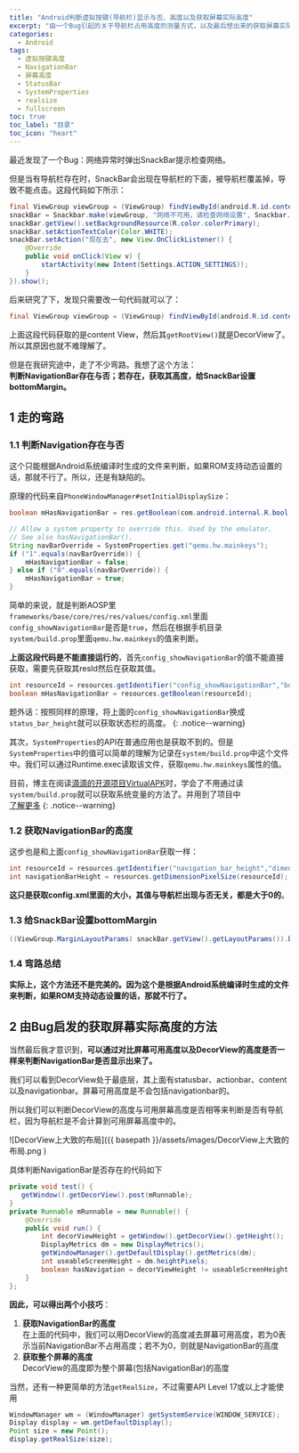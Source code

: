 ```yaml
---
title: "Android判断虚拟按键(导航栏)显示与否、高度以及获取屏幕实际高度"
excerpt: "由一个Bug引起的关于导航栏占用高度的测量方式，以及最后想出来的获取屏幕实际高度的方法"
categories:
  - Android
tags:
  - 虚拟按键高度
  - NavigationBar
  - 屏幕高度
  - StatusBar
  - SystemProperties
  - realsize
  - fullscreen
toc: true
toc_label: "目录"
toc_icon: "heart"
---
```


最近发现了一个Bug：网络异常时弹出SnackBar提示检查网络。

但是当有导航栏存在时，SnackBar会出现在导航栏的下面，被导航栏覆盖掉，导致不能点击。这段代码如下所示：
```java
final ViewGroup viewGroup = (ViewGroup) findViewById(android.R.id.content).getRootView();
snackBar = Snackbar.make(viewGroup, "网络不可用，请检查网络设置", Snackbar.LENGTH_LONG);
snackBar.getView().setBackgroundResource(R.color.colorPrimary);
snackBar.setActionTextColor(Color.WHITE);
snackBar.setAction("现在去", new View.OnClickListener() {
    @Override
    public void onClick(View v) {
        startActivity(new Intent(Settings.ACTION_SETTINGS));
    }
}).show();
```
后来研究了下，发现只需要改一句代码就可以了：
```java
final ViewGroup viewGroup = (ViewGroup) findViewById(android.R.id.content);
```
上面这段代码获取的是content View，然后其`getRootView()`就是DecorView了。所以其原因也就不难理解了。

但是在我研究途中，走了不少弯路。我想了这个方法：  
**判断NavigationBar存在与否；若存在，获取其高度，给SnackBar设置bottomMargin。**

## 1 走的弯路

### 1.1 判断Navigation存在与否

这个只能根据Android系统编译时生成的文件来判断，如果ROM支持动态设置的话，那就不行了。所以，还是有缺陷的。

原理的代码来自`PhoneWindowManager#setInitialDisplaySize`：
```java
boolean mHasNavigationBar = res.getBoolean(com.android.internal.R.bool.config_showNavigationBar);

// Allow a system property to override this. Used by the emulator.
// See also hasNavigationBar().
String navBarOverride = SystemProperties.get("qemu.hw.mainkeys");
if ("1".equals(navBarOverride)) {
    mHasNavigationBar = false;
} else if ("0".equals(navBarOverride)) {
    mHasNavigationBar = true;
}
```
简单的来说，就是判断AOSP里`frameworks/base/core/res/res/values/config.xml`里面`config_showNavigationBar`是否是`true`，然后在根据手机目录`system/build.prop`里面`qemu.hw.mainkeys`的值来判断。

**上面这段代码是不能直接运行的**，首先`config_showNavigationBar`的值不能直接获取，需要先获取其resId然后在获取其值。
```java
int resourceId = resources.getIdentifier("config_showNavigationBar","bool", "android");
boolean mHasNavigationBar = resources.getBoolean(resourceId);
```

题外话：按照同样的原理，将上面的`config_showNavigationBar`换成`status_bar_height`就可以获取状态栏的高度。
{: .notice--warning}

其次，`SystemProperties`的API在普通应用也是获取不到的。但是`SystemProperties`中的值可以简单的理解为记录在`system/build.prop`中这个文件中。我们可以通过Runtime.exec读取该文件，获取`qemu.hw.mainkeys`属性的值。

目前，博主在阅读[滴滴的开源项目VirtualAPK](https://github.com/didi/VirtualAPK)时，学会了不用通过读`system/build.prop`就可以获取系统变量的方法了。并用到了项目中  
<a href="/android/Android超级截图" class="btn btn--primary">了解更多</a>
{: .notice--warning}

### 1.2 获取NavigationBar的高度
这步也是和上面`config_showNavigationBar`获取一样：
```java
int resourceId = resources.getIdentifier("navigation_bar_height","dimen", "android");
int navigationBarHeight = resources.getDimensionPixelSize(resourceId);
```
**这只是获取config.xml里面的大小，其值与导航栏出现与否无关，都是大于0的**。

### 1.3 给SnackBar设置bottomMargin
```java
((ViewGroup.MarginLayoutParams) snackBar.getView().getLayoutParams()).bottomMargin = navigationBarHeight;
```

### 1.4 弯路总结
**实际上，这个方法还不是完美的。因为这个是根据Android系统编译时生成的文件来判断，如果ROM支持动态设置的话，那就不行了。**

## 2 由Bug启发的获取屏幕实际高度的方法

当然最后我才意识到，**可以通过对比屏幕可用高度以及DecorView的高度是否一样来判断NavigationBar是否显示出来了。**

我们可以看到DecorView处于最底层，其上面有statusbar、actionbar、content以及navigationbar。屏幕可用高度是不会包括navigationbar的。

所以我们可以判断DecorView的高度与可用屏幕高度是否相等来判断是否有导航栏，因为导航栏是不会计算到可用屏幕高度中的。

![DecorView上大致的布局]({{ basepath }}/assets/images/DecorView上大致的布局.png )

具体判断NavigationBar是否存在的代码如下
```java
private void test() {
   getWindow().getDecorView().post(mRunnable);
}
private Runnable mRunnable = new Runnable() {
    @Override
    public void run() {
        int decorViewHeight = getWindow().getDecorView().getHeight();
        DisplayMetrics dm = new DisplayMetrics();
        getWindowManager().getDefaultDisplay().getMetrics(dm);
        int useableScreenHeight = dm.heightPixels;
        boolean hasNavigation = decorViewHeight != useableScreenHeight;
    }
};
```

**因此，可以得出两个小技巧**：
1. **获取NavigationBar的高度**  
在上面的代码中，我们可以用DecorView的高度减去屏幕可用高度，若为0表示当前NavigationBar不占用高度；若不为0，则就是NavigationBar的高度
2. **获取整个屏幕的高度**  
DecorView的高度即为整个屏幕(包括NavigationBar)的高度

当然，还有一种更简单的方法`getRealSize`，不过需要API Level 17或以上才能使用
```java
WindowManager wm = (WindowManager) getSystemService(WINDOW_SERVICE);
Display display = wm.getDefaultDisplay();
Point size = new Point();
display.getRealSize(size);
```
